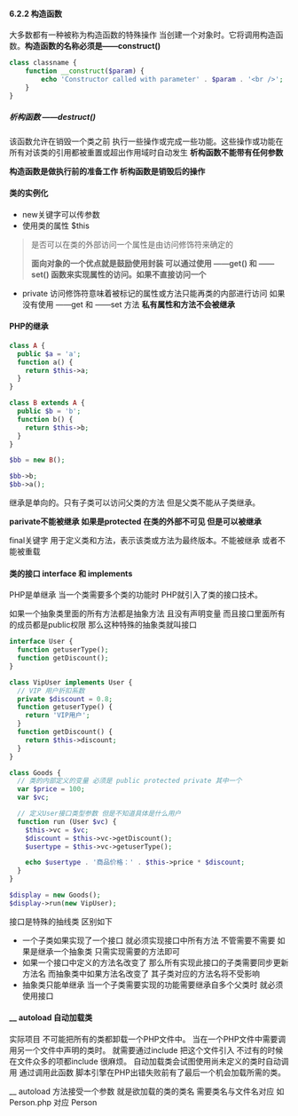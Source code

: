 #### 6.2.2 构造函数

大多数都有一种被称为构造函数的特殊操作 当创建一个对象时。它将调用构造函数。**构造函数的名称必须是——construct()** 

```php
class classname {
    function __construct($param) {
        echo 'Constructor called with parameter' . $param . '<br />';
    }
}
```



##### 析构函数 ——destruct()

该函数允许在销毁一个类之前 执行一些操作或完成一些功能。这些操作或功能在所有对该类的引用都被重置或超出作用域时自动发生 **析构函数不能带有任何参数**



**构造函数是做执行前的准备工作 析构函数是销毁后的操作**



#### 类的实例化

* new关键字可以传参数
* 使用类的属性 $this

> 是否可以在类的外部访问一个属性是由访问修饰符来确定的 
>
> **面向对象的一个优点就是鼓励使用封装 可以通过使用 ——get() 和 ——set() 函数来实现属性的访问。如果不直接访问一个**

* private 访问修饰符意味着被标记的属性或方法只能再类的内部进行访问 如果没有使用 ——get 和 ——set 方法 **私有属性和方法不会被继承**



#### PHP的继承

```php
class A {
  public $a = 'a';
  function a() {
    return $this->a;
  }
}

class B extends A {
  public $b = 'b';
  function b() {
    return $this->b;
  }
}

$bb = new B();

$bb->b;
$bb->a();
```

继承是单向的。只有子类可以访问父类的方法 但是父类不能从子类继承。

**parivate不能被继承 如果是protected 在类的外部不可见 但是可以被继承**

final关键字 用于定义类和方法，表示该类或方法为最终版本。不能被继承 或者不能被重载



#### 类的接口 interface 和 implements

PHP是单继承 当一个类需要多个类的功能时 PHP就引入了类的接口技术。

如果一个抽象类里面的所有方法都是抽象方法 且没有声明变量 而且接口里面所有的成员都是public权限 那么这种特殊的抽象类就叫接口

```php
interface User {
  function getuserType();
  function getDiscount();
}

class VipUser implements User {
  // VIP 用户折扣系数
  private $discount = 0.8;
  function getuserType() {
    return 'VIP用户';
  }
  function getDiscount() {
    return $this->discount;
  }
}

class Goods {
  // 类的内部定义的变量 必须是 public protected private 其中一个
  var $price = 100;
  var $vc;

  // 定义User接口类型参数 但是不知道具体是什么用户
  function run (User $vc) {
    $this->vc = $vc;
    $discount = $this->vc->getDiscount();
    $usertype = $this->vc->getuserType();

    echo $usertype . '商品价格：' . $this->price * $discount;
  }
}

$display = new Goods();
$display->run(new VipUser);
```



接口是特殊的抽线类 区别如下 

* 一个子类如果实现了一个接口 就必须实现接口中所有方法 不管需要不需要 如果是继承一个抽象类 只需实现需要的方法即可
* 如果一个接口中定义的方法名改变了 那么所有实现此接口的子类需要同步更新方法名 而抽象类中如果方法名改变了 其子类对应的方法名将不受影响
* 抽象类只能单继承 当一个子类需要实现的功能需要继承自多个父类时 就必须使用接口



#### __ autoload 自动加载类

实际项目 不可能把所有的类都卸载一个PHP文件中。 当在一个PHP文件中需要调用另一个文件中声明的类时。 就需要通过include 把这个文件引入 不过有的时候 在文件众多的项都include 很麻烦。 自动加载类会试图使用尚未定义的类时自动调用 通过调用此函数 脚本引擎在PHP出错失败前有了最后一个机会加载所需的类。

__ autoload 方法接受一个参数 就是欲加载的类的类名 需要类名与文件名对应 如Person.php 对应 Person



```php

```

















































